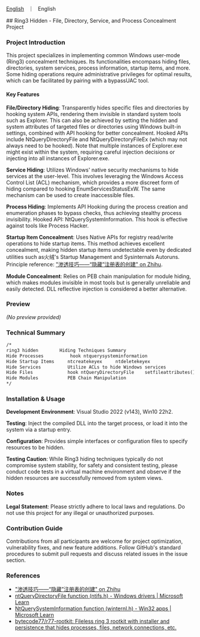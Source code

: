<p align="left">
    <a href="README.md">English</a>&nbsp;&nbsp;&nbsp;｜&nbsp;&nbsp;&nbsp;English&nbsp;&nbsp;&nbsp;
</p>
## Ring3 Hidden - File, Directory, Service, and Process Concealment Project

### Project Introduction

This project specializes in implementing common Windows user-mode (Ring3) concealment techniques. Its functionalities encompass hiding files, directories, system services, process information, startup items, and more. Some hiding operations require administrative privileges for optimal results, which can be facilitated by pairing with a bypassUAC tool.

#### Key Features

**File/Directory Hiding**: Transparently hides specific files and directories by hooking system APIs, rendering them invisible in standard system tools such as Explorer. This can also be achieved by setting the hidden and system attributes of targeted files or directories using Windows built-in settings, combined with API hooking for better concealment. Hooked APIs include NtQueryDirectoryFile and NtQueryDirectoryFileEx (which may not always need to be hooked). Note that multiple instances of Explorer.exe might exist within the system, requiring careful injection decisions or injecting into all instances of Explorer.exe.

**Service Hiding**: Utilizes Windows' native security mechanisms to hide services at the user-level. This involves leveraging the Windows Access Control List (ACL) mechanism, which provides a more discreet form of hiding compared to hooking EnumServicesStatusExW. The same mechanism can be used to create inaccessible files.

**Process Hiding**: Implements API Hooking during the process creation and enumeration phases to bypass checks, thus achieving stealthy process invisibility. Hooked API: NtQuerySystemInformation. This hook is effective against tools like Process Hacker.

**Startup Item Concealment**: Uses Native APIs for registry read/write operations to hide startup items. This method achieves excellent concealment, making hidden startup items undetectable even by dedicated utilities such as火绒's Startup Management and Sysinternals Autoruns. Principle reference: ["渗透技巧——“隐藏”注册表的创建" on Zhihu](https://zhuanlan.zhihu.com/p/32179721).

**Module Concealment**: Relies on PEB chain manipulation for module hiding, which makes modules invisible in most tools but is generally unreliable and easily detected. DLL reflective injection is considered a better alternative.

### Preview

*(No preview provided)*

### Technical Summary

```markdown
/*
ring3 hidden        Hiding Techniques Summary
Hide Processes          hook ntquerysysteminformation
Hide Startup Items     ntcreatekeyex     ntdeletekeyex
Hide Services          Utilize ACLs to hide Windows services
Hide Files             hook ntQueryDirectoryFile    setfileattributes()
Hide Modules           PEB Chain Manipulation
*/
```

### Installation & Usage

**Development Environment**: Visual Studio 2022 (v143), Win10 22h2.

**Testing**: Inject the compiled DLL into the target process, or load it into the system via a startup entry.

**Configuration**: Provides simple interfaces or configuration files to specify resources to be hidden.

**Testing Caution**: While Ring3 hiding techniques typically do not compromise system stability, for safety and consistent testing, please conduct code tests in a virtual machine environment and observe if the hidden resources are successfully removed from system views.

### Notes

**Legal Statement**: Please strictly adhere to local laws and regulations. Do not use this project for any illegal or unauthorized purposes.

### Contribution Guide

Contributions from all participants are welcome for project optimization, vulnerability fixes, and new feature additions. Follow GitHub's standard procedures to submit pull requests and discuss related issues in the issue section.

### References

- ["渗透技巧——“隐藏”注册表的创建" on Zhihu](https://zhuanlan.zhihu.com/p/32179721)
- [ntQueryDirectoryFile function (ntifs.h) - Windows drivers | Microsoft Learn](https://learn.microsoft.com/en-us/windows-hardware/drivers/ddi/ntifs/nf-ntifs-ntquerydirectoryfile)
- [NtQuerySystemInformation function (winternl.h) - Win32 apps | Microsoft Learn](https://learn.microsoft.com/en-us/windows/win32/api/winternl/nf-winternl-ntquerysysteminformation)
- [bytecode77/r77-rootkit: Fileless ring 3 rootkit with installer and persistence that hides processes, files, network connections, etc.](https://github.com/bytecode77/r77-rootkit)
